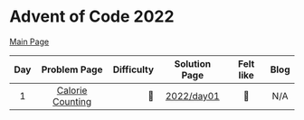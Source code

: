 # Advent of Code 2022

[Main Page](https://adventofcode.com/2022)

| Day |                      Problem Page                       | Difficulty |       Solution Page       | Felt like | Blog |
| :---: |:-------------------------------------------------------:| ---: |:-------------------------:|:---------:| :---: |
| 1 | [Calorie Counting](https://adventofcode.com/2022/day/1) | :star2: | [2022/day01](/2022/day01) |  :cake:   | N/A |

